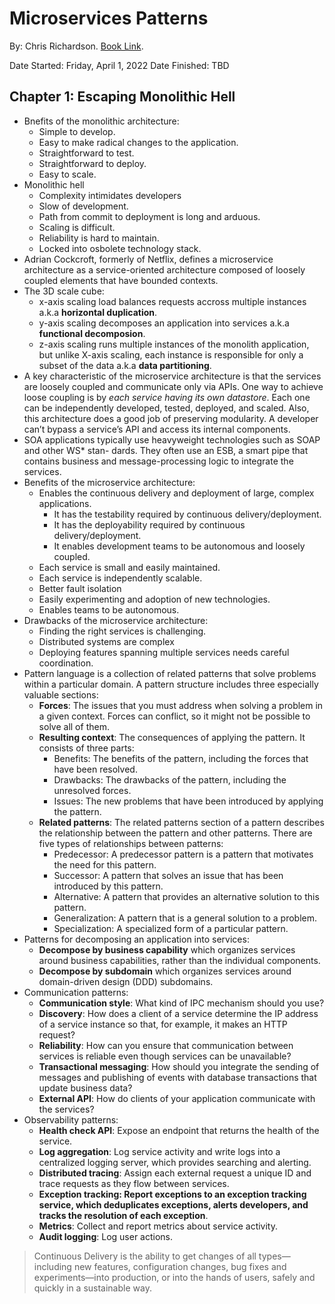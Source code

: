 # Microservices Patterns

By: Chris Richardson.
[Book Link](https://www.amazon.com/Microservices-Patterns-examples-Chris-Richardson/dp/1617294543).

Date Started: Friday, April 1, 2022
Date Finished: TBD

## Chapter 1: Escaping Monolithic Hell

- Bnefits of the monolithic architecture:
  - Simple to develop.
  - Easy to make radical changes to the application.
  - Straightforward to test.
  - Straightforward to deploy.
  - Easy to scale.
- Monolithic hell
  - Complexity intimidates developers
  - Slow of development.
  - Path from commit to deployment is long and arduous.
  - Scaling is difficult.
  - Reliability is hard to maintain.
  - Locked into osbolete technology stack.
- Adrian Cockcroft, formerly of Netflix, defines a microservice architecture as a service-oriented architecture composed of loosely coupled elements that have bounded contexts.
- The 3D scale cube:
  - x-axis scaling load balances requests accross multiple instances a.k.a **horizontal duplication**.
  - y-axis scaling decomposes an application into services a.k.a **functional decomposion**.
  - z-axis scaling runs multiple instances of the monolith application, but unlike X-axis scaling, each instance is responsible for only a subset of the data a.k.a **data partitioning**.
- A key characteristic of the microservice architecture is that the services are loosely coupled and communicate only via APIs. One way to achieve loose coupling is by *each service having its own datastore*. Each one can be independently developed, tested, deployed, and scaled. Also, this architecture does a good job of preserving modularity. A developer can’t bypass a service’s API and access its internal components.
- SOA applications typically use heavyweight technologies such as SOAP and other WS* stan- dards. They often use an ESB, a smart pipe that contains business and message-processing logic to integrate the services.
- Benefits of the microservice architecture:
  - Enables the continuous delivery and deployment of large, complex applications.
    - It has the testability required by continuous delivery/deployment.
    - It has the deployability required by continuous delivery/deployment.
    - It enables development teams to be autonomous and loosely coupled.
  - Each service is small and easily maintained.
  - Each service is independently scalable.
  - Better fault isolation
  - Easily experimenting and adoption of new technologies.
  - Enables teams to be autonomous.
- Drawbacks of the microservice architecture:
  - Finding the right services is challenging.
  - Distributed systems are complex
  - Deploying features spanning multiple services needs careful coordination.
- Pattern language is a collection of related patterns that solve problems within a particular domain. A pattern structure includes three especially valuable sections:
  - **Forces**: The issues that you must address when solving a problem in a given context. Forces can conflict, so it might not be possible to solve all of them.
  - **Resulting context**: The consequences of applying the pattern. It consists of three parts:
    - Benefits: The benefits of the pattern, including the forces that have been resolved.
    - Drawbacks: The drawbacks of the pattern, including the unresolved forces.
    - Issues: The new problems that have been introduced by applying the pattern.
  - **Related patterns**: The related patterns section of a pattern describes the relationship between the pattern and other patterns. There are five types of relationships between patterns:
    - Predecessor: A predecessor pattern is a pattern that motivates the need for this pattern.
    - Successor: A pattern that solves an issue that has been introduced by this pattern.
    - Alternative: A pattern that provides an alternative solution to this pattern.
    - Generalization: A pattern that is a general solution to a problem.
    - Specialization: A specialized form of a particular pattern.
- Patterns for decomposing an application into services:
  - **Decompose by business capability** which organizes services around business capabilities, rather than the individual components.
  - **Decompose by subdomain** which organizes services around domain-driven design (DDD) subdomains.
- Communication patterns:
  - **Communication style**: What kind of IPC mechanism should you use?
  - **Discovery**: How does a client of a service determine the IP address of a service instance so that, for example, it makes an HTTP request?
  - **Reliability**: How can you ensure that communication between services is reliable even though services can be unavailable?
  - **Transactional messaging**: How should you integrate the sending of messages and publishing of events with database transactions that update business data?
  - **External API**: How do clients of your application communicate with the services?
- Observability patterns:
  - **Health check API**: Expose an endpoint that returns the health of the service.
  - **Log aggregation**: Log service activity and write logs into a centralized logging server, which provides searching and alerting.
  - **Distributed tracing**: Assign each external request a unique ID and trace requests as they flow between services.
  - **Exception tracking: Report exceptions to an exception tracking service, which deduplicates exceptions, alerts developers, and tracks the resolution of each exception**.
  - **Metrics**: Collect and report metrics about service activity.
  - **Audit logging**: Log user actions.

> Continuous Delivery is the ability to get changes of all types—including new features, configuration changes, bug fixes and experiments—into production, or into the hands of users, safely and quickly in a sustainable way.
